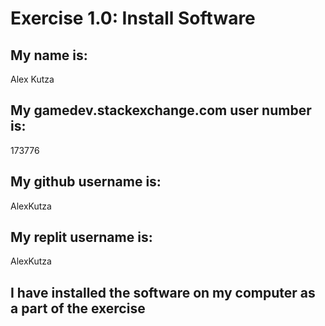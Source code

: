 # Exercise 1.0: Install Software

## My name is:
Alex Kutza

## My gamedev.stackexchange.com user number is:
173776

## My github username is:
AlexKutza

## My replit username is:
AlexKutza

## I have installed the software on my computer as a part of the exercise
